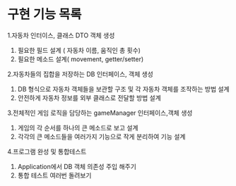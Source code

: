 # 구현 기능 목록
1.자동차 인터이스, 클래스 DTO 객체 생성
 1) 필요한 필드 설계 ( 자동차 이름, 움직인 총 횟수)
 2) 필요한 메소드 설계( movement, getter/setter)
    
2.자동차들의 집합을 저장하는 DB 인터페이스, 객체 생성
 1) DB 형식으로 자동차 객체들을 보관할 구조 및 각 자동차 객체를 조작하는 방법 설계
 2) 안전하게 자동차 정보를 외부 클래스로 전달할 방법 설계
    
3.전체적인 게임 로직을 담당하는 gameManager 인터페이스,객체 생성
 1) 게임의 각 순서를 하나의 큰 메소드로 보고 설계
 2) 각각의 큰 메소드들을 여러가지 기능으로 작게 분리하여 기능 설계
    
4.프로그램 완성 및 통합테스트
 1) Application에서 DB 객체 의존성 주입 해주기
 2) 통합 테스트 여러번 돌려보기
